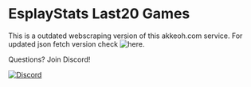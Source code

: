 # EsplayStats Last20 Games

This is a outdated webscraping version of this akkeoh.com service. For updated json fetch version check ![here.](https://github.com/apefhy/esplay_stats_widget)

Questions? Join Discord!

[![Discord](https://discordapp.com/api/guilds/384038342062243840/widget.png?style=banner2)](https://discord.gg/VtQY2b3rfz)
